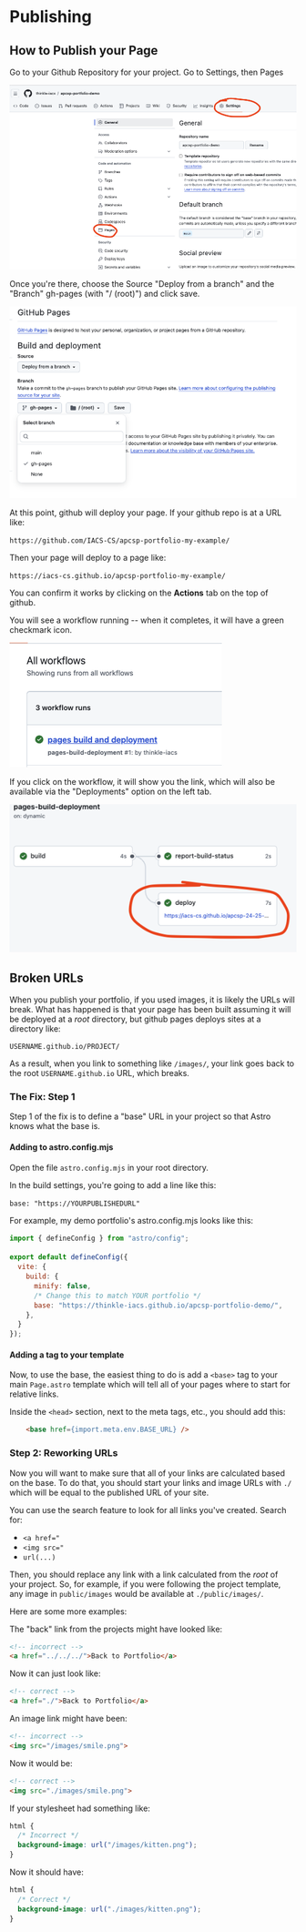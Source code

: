 # Publishing

## How to Publish your Page

Go to your Github Repository for your project.
Go to Settings, then Pages

![Settings (top) => Pages (left)](./screenshots/git-pages.png)

Once you're there, choose the Source "Deploy from a branch" and the "Branch" gh-pages (with "/ (root)") and click save.

![Deploy from a branch/gh-pages](./screenshots/git-pages-branch.png)

At this point, github will deploy your page. If your github repo is at a URL like:

`https://github.com/IACS-CS/apcsp-portfolio-my-example/`

Then your page will deploy to a page like:

`https://iacs-cs.github.io/apcsp-portfolio-my-example/`

You can confirm it works by clicking on the **Actions** tab on the top of github.

You will see a workflow running -- when it completes, it will have a green checkmark icon.

![Actions => Deployments, wait for the grene checkmark](./screenshots/workflows-deploy.png)

If you click on the workflow, it will show you the link, which will also be available via the "Deployments"
option on the left tab.

![Actions => Deployments => Click on the completed action to see the URL](./screenshots/deploy-link.png)


## Broken URLs

When you publish your portfolio, if you used images, it is likely the URLs will break. What has happened is that your page has been built assuming it will be deployed at a *root* directory, but github pages deploys sites at a directory like:

```
USERNAME.github.io/PROJECT/
```

As a result, when you link to something like `/images/`, your link goes back to the root `USERNAME.github.io` URL, which breaks.

### The Fix: Step 1

Step 1 of the fix is to define a "base" URL in your project so that Astro knows what the base is.

#### Adding to astro.config.mjs

Open the file `astro.config.mjs` in your root directory.

In the build settings, you're going to add a line like this:

`base: "https://YOURPUBLISHEDURL"`

For example, my demo portfolio's astro.config.mjs looks like this:

```js
import { defineConfig } from "astro/config";

export default defineConfig({
  vite: {
    build: {
      minify: false,
      /* Change this to match YOUR portfolio */
      base: "https://thinkle-iacs.github.io/apcsp-portfolio-demo/",
    },
  }
});
```

#### Adding a <base> tag to your <Page> template

Now, to use the base, the easiest thing to do is add a `<base>` tag to your main `Page.astro` template which will tell all of your pages where to start for relative links.

Inside the `<head>` section, next to the meta tags, etc., you should add this:

```html
    <base href={import.meta.env.BASE_URL} />
```

### Step 2: Reworking URLs

Now you will want to make sure that all of your links are calculated based on the base. To do that, you should start your links and image URLs with `./` which will be equal to
the published URL of your site.

You can use the search feature to look for all links you've created. Search for:

* `<a href="`
* `<img src="`
* `url(...)`

Then, you should replace any link with a link calculated from the *root* of your project. So, for example, if you were following the project template, any image in `public/images` would be available at `./public/images/`.

Here are some more examples:

The "back" link from the projects might have looked like:

```html
<!-- incorrect -->
<a href="../../../">Back to Portfolio</a>
```

Now it can just look like:

```html
<!-- correct -->
<a href="./">Back to Portfolio</a>
```

An image link might have been:

```html
<!-- incorrect -->
<img src="/images/smile.png">
```

Now it would be:

```html
<!-- correct -->
<img src="./images/smile.png">
```

If your stylesheet had something like:

```css
html {
  /* Incorrect */
  background-image: url("/images/kitten.png");
}
```
Now it should have:

```css
html {
  /* Correct */
  background-image: url("./images/kitten.png");
}


